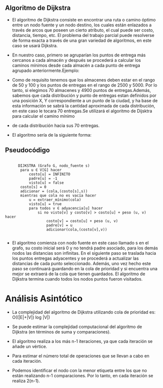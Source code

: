 ## Algoritmo de Dijkstra


- El algoritmo de Dijkstra consiste en encontrar una ruta o camino óptimo entre un nodo fuente y un nodo destino, los cuales están enlazados a través de arcos que 
  poseen un cierto atributo, el cual puede ser costo, distancia, tiempo, etc. El problema del trabajo parcial puede resolverse de forma exacta a través de una gran 
  variedad de algoritmos, en este caso se usará Dijkstra.

- En nuestro caso, primero se agruparían los puntos de entrega más cercanos a cada almacén y después se procederá a calcular los caminos mínimos desde cada almacén a 
  cada punto de entrega agrupado anteriormente.Ejemplo: 

- Como de requisito tenemos que los almacenes deben estar en el rango de 50 y 100 y los puntos de entregas en el rango de 2500 y 5000. Por lo tanto, si elegimos 70 almacenes 
  y 4900 puntos de entregas.Además, sabemos que cada distribución y punto de entregas estan definidos por una posición X, Y correspondiente a un punto de la ciudad, y ha base
  de esta información se sabrá la cantidad aproximada de cada distribución, en este caso le tocara 70 entregas.Se utilizará el algoritmo de Dijsktra para calcular el camino     mínimo
  
- de cada distribución hacia sus 70 entregas.

- El algoritmo sería de la siguiente forma:

## Pseudocódigo

``` [python]

      DIJKSTRA (Grafo G, nodo_fuente s)       
       para u ∈ V[G] hacer
           costo[u] = INFINITO
           padre[u] = -1
           visto[u] = false
       costo[s] = 0
       adicionar = (cola,(costo[s],s))
       mientras que cola no es vacía hacer
           u = extraer_mínimo(cola)
           visto[u] = true
           para todos v ∈ adyacencia[u] hacer
               si no visto[v] y costo[v] > costo[u] + peso (u, v) hacer
                   costo[v] = costo[u] + peso (u, v)
                   padre[v] = u
                   adicionar(cola,(costo[v],v))
                   
```

- El algoritmo comienza con nodo fuente en este caso llamado s en el grafo,  su costo inicial será 0 y no tendrá padre asociado, para los demás nodos las distancias son    infinitas.
  En el siguiente paso se traslada hacia los puntos entregas adyacentes y se procederá a actualizar las distancias de cada punto seleccionado. Además, uno vez hecho este paso se 
  continuará guardando en la cola de prioridad y si encuentra una mejor se extraerá de la cola que tienen guardados. El algoritmo de Dijkstra termina cuando todos los nodos  puntos 
  fueron visitados.


# **Análisis Asintótico**

- La complejidad del algoritmo de Dijkstra utilizando cola de prioridad es:
  O((|E|+|V|) log |V|)
  
- Se puede estimar la complejidad computacional del algoritmo de Dijkstra (en términos de suma y comparaciones).
- El algoritmo realiza a los más n-1 iteraciones, ya que cada iteración se añade un vértice.
- Para estimar el número total de operaciones que se llevan a cabo en cada iteración.
- Podemos identificar el nodo con la menor etiqueta entre los que no están realizando n-1 comparaciones.
  Por lo tanto, en cada iteración se realiza 2(n-1).
